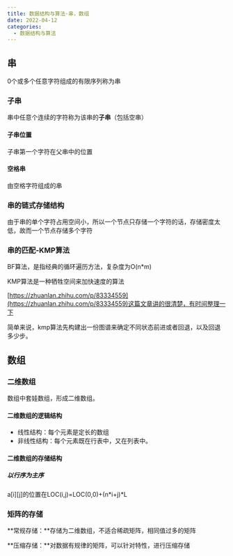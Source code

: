 ```yaml
---
title: 数据结构与算法·串，数组
date: 2022-04-12
categories:
  - 数据结构与算法
---
```


## 串

0个或多个任意字符组成的有限序列称为串

### 子串

串中任意个连续的字符称为该串的**子串**（包括空串）

#### 子串位置

子串第一个字符在父串中的位置

#### 空格串

由空格字符组成的串

### 串的链式存储结构

由于串的单个字符占用空间小，所以一个节点只存储一个字符的话，存储密度太低，故而一个节点存储多个字符

### 串的匹配-KMP算法

BF算法，是指经典的循环遍历方法，复杂度为O(n\*m)

KMP算法是一种牺牲空间来加快速度的算法

[https://zhuanlan.zhihu.com/p/83334559](https://zhuanlan.zhihu.com/p/83334559)这篇文章讲的很清楚，有时间整理一下

简单来说，kmp算法先构建出一份图谱来确定不同状态前进或者回退，以及回退多少步。

## 数组

### 二维数组

数组中套娃数组，形成二维数组。

#### 二维数组的逻辑结构

- 线性结构：每个元素是定长的数组
- 非线性结构：每个元素既在行表中，又在列表中。

#### 二维数组的存储结构

##### 以行序为主序

a\[i\]\[j\]的位置在LOC(i,j)=LOC(0,0)+(n\*i+j)\*L

### 矩阵的存储

**常规存储：**存储为二维数组，不适合稀疏矩阵，相同值过多的矩阵

**压缩存储：**对数据有规律的矩阵，可以针对特性，进行压缩存储
